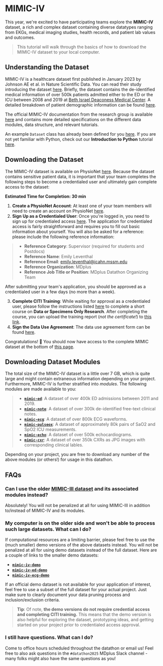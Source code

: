 # MIMIC-IV

This year, we're excited to have participating teams explore the **MIMIC-IV** dataset, a rich and complex dataset containing diverse datatypes ranging from EKGs, medical imaging studies, health records, and patient lab values and outcomes.

> This tutorial will walk through the basics of how to download the MIMIC-IV dataset to your local computer.

## Understanding the Dataset

MIMIC-IV is a healthcare dataset first published in January 2023 by Johnson AE et al. in Nature Scientific Data. You can read their study introducing the dataset [here](https://www.nature.com/articles/s41597-022-01899-x). Briefly, the dataset contains the de-identified medical information of over 500k patients admitted either to the ED or the ICU between 2008 and 2019 at [Beth Israel Deaconess Medical Center](https://www.bidmc.org). A detailed breakdown of patient demographic information can be found [here](https://www.nature.com/articles/s41597-022-01899-x/tables/2).

The official MIMIC-IV documentation from the research group is available [here](https://mimic.mit.edu/docs/iv/) and contains more detailed specifications on the different data modules, data structure, and relevant tutorials.

An example `Dataset` class has already been defined for you [here](../code/python_/database.py). If you are not yet familiar with Python, check out our **Introduction to Python** tutorial [here](../tutorials/INTRO_python.md).

## Downloading the Dataset

The MIMIC-IV dataset is available on PhysioNet [here](https://physionet.org/content/mimiciv/3.1/). Because the dataset contains sensitive patient data, it is important that your team completes the following steps to become a credentialed user and ultimately gain complete access to the dataset:

**Estimated Time for Completion: 30 min**

1. **Create a PhysioNet Account**: At least one of your team members will need to create an account on PhysioNet [here](https://physionet.org/register/).
2. **Sign Up as a Credentialed User**: Once you're logged in, you need to sign up for credentialed access [here](https://physionet.org/settings/credentialing/). The application for credentialed access is fairly straightforward and requires you to fill out basic information about yourself. You will also be asked for a reference: please include the following reference information:
  > - **Reference Category**: Supervisor (required for students and Postdocs)
  > - **Reference Name**: Emily Leventhal
  > - **Reference Email**: emily.leventhal@icahn.mssm.edu
  > - **Reference Organization**: MDplus
  > - **Reference Job Title or Position**: MDplus Datathon Organizing Team

After submitting your team's application, you should be approved as a credentialed user in a few days (no more than a week).

3. **Complete CITI Training**: While waiting for approval as a credentialed user, please follow the instructions listed [here](https://physionet.org/about/citi-course/) to complete a short course on **Data or Specimens Only Research**. After completing the course, you can upload the training report (*not the certificate!*) to [this link](https://physionet.org/settings/training/).
4. **Sign the Data Use Agreement**: The data use agreement form can be found [here](https://physionet.org/content/mimiciv/view-dua/2.2/).

Congratulations! :partying_face: You should now have access to the complete MIMIC dataset at the bottom of [this page](https://physionet.org/content/mimiciv/2.2/).

## Downloading Dataset Modules

The total size of the MIMIC-IV dataset is a little over 7 GB, which is quite large and might contain extraneous information depending on your project. Furthermore, MIMIC-IV is further stratified into *modules*. The following modules are made available to you:

  > - [**`mimic-ed`**](https://physionet.org/content/mimic-iv-ed/2.2/): A dataset of over 400k ED admissions between 2011 and 2019. 
  > - [**`mimic-note`**](https://physionet.org/content/mimic-iv-note/2.2/): A dataset of over 300k de-identified free-text clinical notes.
  > - [**`mimic-ecg`**](https://physionet.org/content/mimic-iv-ecg/1.0/): A dataset of over 800k ECG waveforms.
  > - [**`mimic-pulseox`**](https://physionet.org/content/mit-critical-datathon-2023/1.0.0/): A dataset of approximately 80k pairs of SaO2 and SpO2 ICU measurements.
  > - [**`mimic-echo`**](https://physionet.org/content/mimic-iv-echo/0.1/): A dataset of over 500k echocardiograms.
  > - [**`mimic-cxr`**](https://physionet.org/content/mimic-cxr-jpg/2.0.0/): A dataset of over 350k CXRs as JPG images with corresponding clinical lables.

  Depending on your project, you are free to download any number of the above modules (or others!) for usage in this datathon.

## FAQs

### Can I use the older [MIMIC-III dataset](https://physionet.org/content/mimiciii/1.4/) and its associated modules instead?

Absolutely! You will not be penalized at all for using MIMIC-III in addition to/instead of MIMIC-IV and its modules.

### My computer is on the older side and won't be able to process such large datasets. What can I do?

If computational resources are a limiting barrier, please feel free to use the (much smaller) demo versions of the above datasets instead. You will not be penalized at all for using demo datasets instead of the full dataset. Here are a couple of links to the smaller demo datasets:

 - [**`mimic-iv-demo`**](https://physionet.org/content/mimic-iv-demo/2.2/)
 - [**`mimic-iv-ed-demo`**](https://physionet.org/content/mimic-iv-ed-demo/2.2/)
 - [**`mimic-iv-ecg-demo`**](https://physionet.org/content/mimic-iv-ecg-demo/0.1/)

If an official demo dataset is not available for your application of interest, feel free to use a subset of the full dataset for your actual project. Just make sure to clearly document your data pruning process and inclusion/exclusion criteria.

> **Tip**: Of note, **the demo versions do not require credential access and completing CITI training.** This means that the demo version is also helpful for exploring the dataset, prototyping ideas, and getting started on your project prior to credentialed access approval.

### I still have questions. What can I do?

Come to office hours scheduled throughout the datathon or email us! Feel free to also ask questions in the `#datathon2025` MDplus Slack channel - many folks might also have the same questions as you!
